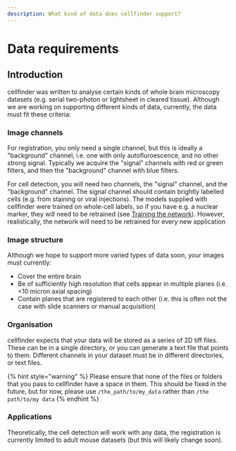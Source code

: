 ```yaml
---
description: What kind of data does cellfinder support?
---
```


# Data requirements

## Introduction

cellfinder was written to analyse certain kinds of whole brain microscopy datasets \(e.g. serial two-photon or lightsheet in cleared tissue\). Although we are working on supporting different kinds of data, currently, the data must fit these criteria:

### Image channels

For registration, you only need a single channel, but this is ideally a "background" channel, i.e. one with only autofluroescence, and no other strong signal. Typically we acquire the "signal" channels with red or green filters, and then the "background" channel with blue filters.

For cell detection, you will need two channels, the "signal" channel, and the "background" channel. The signal channel should contain brightly labelled cells \(e.g. from staining or viral injections\). The models supplied with cellfinder were trained on whole-cell labels, so if you have e.g. a nuclear marker, they will need to be retrained \(see [Training the network](untitled-1/)\). However, realistically, the network will need to be retrained for every new application

### Image structure

Although we hope to support more varied types of data soon, your images must currently:

* Cover the entire brain
* Be of sufficiently high resolution that cells appear in multiple planes \(i.e. &lt;10 micron axial spacing\)
* Contain planes that are registered to each other \(i.e. this is often not the case with slide scanners or manual acquisition\)

### Organisation

cellfinder expects that your data will be stored as a series of 2D tiff files. These can be in a single directory, or you can generate a text file that points to them. Different channels in your dataset must be in different directories, or text files.

{% hint style="warning" %}
Please ensure that none of the files or folders that you pass to cellfinder have a space in them. This should be fixed in the future, but for now, please use `/the_path/to/my_data` rather than `/the path/to/my data`
{% endhint %}

### Applications

Theoretically, the cell detection will work with any data, the registration is currently limited to adult mouse datasets \(but this will likely change soon\).

